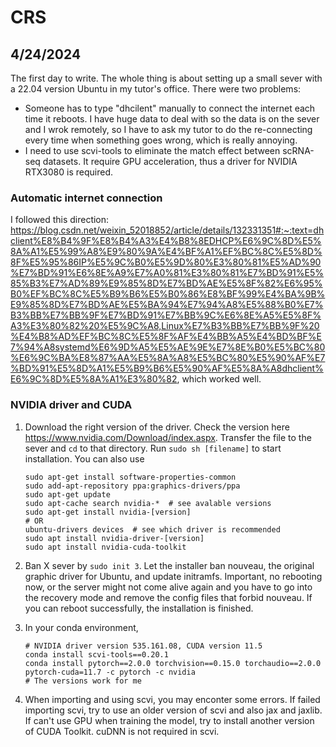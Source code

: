 # CRS

## 4/24/2024

The first day to write. The whole thing is about setting up a small sever with a 22.04 version Ubuntu in my tutor's office.
There were two problems:

* Someone has to type "dhcilent" manually to connect the internet each time it reboots. I have huge data to deal with so the data is on the sever and I wrok remotely, so I have to ask my tutor to do the re-connecting every time when something goes wrong, which is really annoying.
* I need to use scvi-tools to eliminate the match effect between scRNA-seq datasets. It require GPU acceleration, thus a driver for NVIDIA RTX3080 is required.

### Automatic internet connection

I followed this direction: <https://blog.csdn.net/weixin_52018852/article/details/132331351#:~:text=dhclient%E8%B4%9F%E8%B4%A3%E4%B8%8EDHCP%E6%9C%8D%E5%8A%A1%E5%99%A8%E9%80%9A%E4%BF%A1%EF%BC%8C%E5%8D%8F%E5%95%86IP%E5%9C%B0%E5%9D%80%E3%80%81%E5%AD%90%E7%BD%91%E6%8E%A9%E7%A0%81%E3%80%81%E7%BD%91%E5%85%B3%E7%AD%89%E9%85%8D%E7%BD%AE%E5%8F%82%E6%95%B0%EF%BC%8C%E5%B9%B6%E5%B0%86%E8%BF%99%E4%BA%9B%E9%85%8D%E7%BD%AE%E5%BA%94%E7%94%A8%E5%88%B0%E7%B3%BB%E7%BB%9F%E7%BD%91%E7%BB%9C%E6%8E%A5%E5%8F%A3%E3%80%82%20%E5%9C%A8,Linux%E7%B3%BB%E7%BB%9F%20%E4%B8%AD%EF%BC%8C%E5%8F%AF%E4%BB%A5%E4%BD%BF%E7%94%A8systemd%E6%9D%A5%E5%AE%9E%E7%8E%B0%E5%BC%80%E6%9C%BA%E8%87%AA%E5%8A%A8%E5%BC%80%E5%90%AF%E7%BD%91%E5%8D%A1%E5%B9%B6%E5%90%AF%E5%8A%A8dhclient%E6%9C%8D%E5%8A%A1%E3%80%82>, which worked well.

### NVIDIA driver and CUDA

1. Download the right version of the driver. Check the version here <https://www.nvidia.com/Download/index.aspx>. Transfer the file to the sever and `cd` to that directory. Run `sudo sh [filename]` to start installation. You can also use

    ```linux
    sudo apt-get install software-properties-common
    sudo add-apt-repository ppa:graphics-drivers/ppa
    sudo apt-get update
    sudo apt-cache search nvidia-*  # see avalable versions
    sudo apt-get install nvidia-[version]
    # OR
    ubuntu-drivers devices  # see which driver is recommended
    sudo apt install nvidia-driver-[version]
    sudo apt install nvidia-cuda-toolkit
    ```

2. Ban X sever by `sudo init 3`. Let the installer ban nouveau, the original graphic driver for Ubuntu, and update initramfs. Important, no rebooting now, or the server might not come alive again and you have to go into the recovery mode and remove the config files that forbid nouveau. If you can reboot successfully, the installation is finished.
3. In your conda environment,

    ```linux
    # NVIDIA driver version 535.161.08, CUDA version 11.5
    conda install scvi-tools==0.20.1
    conda install pytorch==2.0.0 torchvision==0.15.0 torchaudio==2.0.0 pytorch-cuda=11.7 -c pytorch -c nvidia
    # The versions work for me
    ```

4. When importing and using scvi, you may enconter some errors. If failed importing scvi, try to use an older version of scvi and also jax and jaxlib. If can't use GPU when training the model, try to install another version of CUDA Toolkit. cuDNN is not required in scvi.

